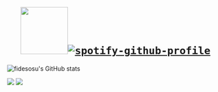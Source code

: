 # <h1 align="center"> <code> <a rel="me">[<img src="https://pbs.twimg.com/profile_images/1568369124824203265/V_zbEzKe_400x400.jpg" height="110px">](https://discord.com/users/601941478041976832)</a>[![spotify-github-profile](https://spotify-github-profile.vercel.app/api/view?uid=21eopzilbov2hl65c7ybwd5za&cover_image=true&theme=natemoo-re&show_offline=false&background_color=121212&bar_color=ff0050&bar_color_cover=true)](https://open.spotify.com/user/21eopzilbov2hl65c7ybwd5za)</code> </h1>

![fidesosu's GitHub stats](https://github-readme-stats.vercel.app/api?username=fidesosu&theme=transparent&show_icons=true&hide_border=true&title_color=c9d1d9&text_color=c9d1d9&icon_color=c9d1d9&count_private=true)

<img src="https://github-readme-stats.vercel.app/api/top-langs?username=fidesosu&theme=transparent&hide_border=true&title_color=c9d1d9&text_color=c9d1d9"/>

<a>
  <img src="https://github-readme-testaustime.vercel.app/api/testaustime?username=fides&layout=compact&range=999&langs_count=10&text_color=c9d1d9&icon_color=c9d1d9&title_color=c9d1d9&hide_border=true&bg_color=00000000" />
</a>
